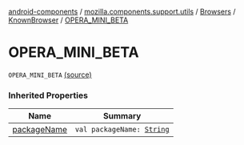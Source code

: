 [android-components](../../../index.md) / [mozilla.components.support.utils](../../index.md) / [Browsers](../index.md) / [KnownBrowser](index.md) / [OPERA_MINI_BETA](./-o-p-e-r-a_-m-i-n-i_-b-e-t-a.md)

# OPERA_MINI_BETA

`OPERA_MINI_BETA` [(source)](https://github.com/mozilla-mobile/android-components/blob/master/components/support/utils/src/main/java/mozilla/components/support/utils/Browsers.kt#L64)

### Inherited Properties

| Name | Summary |
|---|---|
| [packageName](package-name.md) | `val packageName: `[`String`](https://kotlinlang.org/api/latest/jvm/stdlib/kotlin/-string/index.html) |

